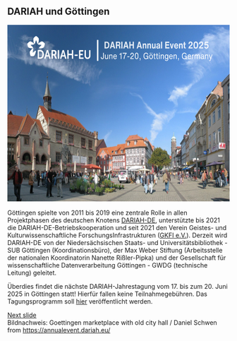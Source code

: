 ## DARIAH und Göttingen

</a><a href="https://www.uni-hamburg.de/"><img src="media/annualevent.png" alt="Annual Event" height="400px"/></a>

Göttingen spielte von 2011 bis 2019 eine zentrale Rolle in allen Projektphasen des deutschen Knotens [DARIAH-DE](https://de.dariah.eu/), unterstützte bis 2021 die DARIAH-DE-Betriebskooperation und seit 2021 den Verein Geistes- und Kulturwissenschaftliche ForschungsInfrastrukturen ([GKFI e.V.](https://forschungsinfrastrukturen.de/)). Derzeit wird DARIAH-DE von der Niedersächsischen Staats- und Universitätsbibliothek - SUB Göttingen (Koordinationsbüro), der Max Weber Stiftung (Arbeitsstelle der nationalen Koordinatorin Nanette Rißler-Pipka) und der Gesellschaft für wissenschaftliche Datenverarbeitung Göttingen - GWDG (technische Leitung) geleitet.  

Überdies findet die nächste DARIAH-Jahrestagung vom 17. bis zum 20. Juni 2025 in Göttingen statt! Hierfür fallen keine Teilnahmegebühren. Das Tagungsprogramm soll [hier](https://annualevent.dariah.eu/) veröffentlicht werden.

[Next slide](09.md)  
Bildnachweis: Goettingen marketplace with old city hall / Daniel Schwen from https://annualevent.dariah.eu/
